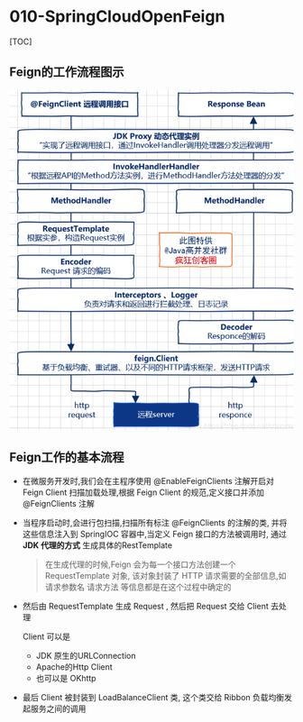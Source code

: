 # 010-SpringCloudOpenFeign

[TOC]

## Feign的工作流程图示

![image-20200726132143323](../../../assets/image-20200726132143323.png)

## Feign工作的基本流程

- 在微服务开发时,我们会在主程序使用 @EnableFeignClients 注解开启对 Feign Client 扫描加载处理,根据 Feign Client 的规范,定义接口并添加 @FeignClients 注解

- 当程序启动时,会进行包扫描,扫描所有标注 @FeignClients 的注解的类, 并将这些信息注入到 SpringIOC 容器中,当定义 Feign 接口的方法被调用时, 通过 **JDK 代理的方式** 生成具体的RestTemplate 

  > 在生成代理的时候,Feign 会为每一个接口方法创建一个 RequestTemplate 对象, 该对象封装了 HTTP 请求需要的全部信息,如  请求参数名   请求方法 等信息都是在这个过程中确定的

- 然后由 RequestTemplate 生成 Request , 然后把 Request 交给 Client 去处理

  Client 可以是

  - JDK 原生的URLConnection
  - Apache的Http Client
  - 也可以是 OKhttp

- 最后 Client 被封装到 LoadBalanceClient 类, 这个类交给 Ribbon 负载均衡发起服务之间的调用